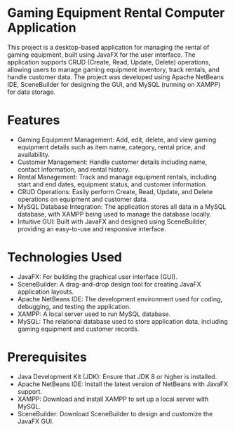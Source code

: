 # Gaming Equipment Rental Computer Application

This project is a desktop-based application for managing the rental of gaming equipment, built using JavaFX for the user interface. The application supports CRUD (Create, Read, Update, Delete) operations, allowing users to manage gaming equipment inventory, track rentals, and handle customer data. The project was developed using Apache NetBeans IDE, SceneBuilder for designing the GUI, and MySQL (running on XAMPP) for data storage.

# Features

- Gaming Equipment Management: Add, edit, delete, and view gaming equipment details such as item name, category, rental price, and availability.
- Customer Management: Handle customer details including name, contact information, and rental history.
- Rental Management: Track and manage equipment rentals, including start and end dates, equipment status, and customer information.
- CRUD Operations: Easily perform Create, Read, Update, and Delete operations on equipment and customer data.
- MySQL Database Integration: The application stores all data in a MySQL database, with XAMPP being used to manage the database locally.
- Intuitive GUI: Built with JavaFX and designed using SceneBuilder, providing an easy-to-use and responsive interface.

# Technologies Used

- JavaFX: For building the graphical user interface (GUI).
- SceneBuilder: A drag-and-drop design tool for creating JavaFX application layouts.
- Apache NetBeans IDE: The development environment used for coding, debugging, and testing the application.
- XAMPP: A local server used to run MySQL database.
- MySQL: The relational database used to store application data, including gaming equipment and customer records.

# Prerequisites

- Java Development Kit (JDK): Ensure that JDK 8 or higher is installed.
- Apache NetBeans IDE: Install the latest version of NetBeans with JavaFX support.
- XAMPP: Download and install XAMPP to set up a local server with MySQL.
- SceneBuilder: Download SceneBuilder to design and customize the JavaFX GUI.
